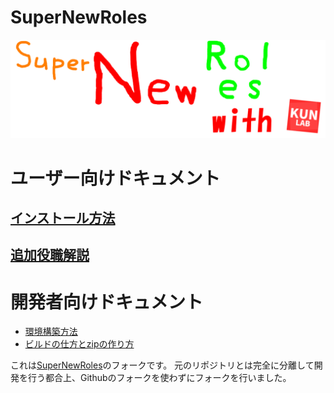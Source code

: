 # SuperNewRoles
![SNRImage](/images/SNRImage.png)

# ユーザー向けドキュメント

## [インストール方法](https://github.com/TeamKun/SuperNewRolesWithKunLab/blob/master/docs/%E3%82%A4%E3%83%B3%E3%82%B9%E3%83%88%E3%83%BC%E3%83%AB%E6%89%8B%E9%A0%86%E6%9B%B8.md)
## [追加役職解説](https://github.com/TeamKun/SuperNewRolesWithKunLab/blob/master/docs/%E8%BF%BD%E5%8A%A0%E5%BD%B9%E8%81%B7%E8%A7%A3%E8%AA%AC.md)

# 開発者向けドキュメント

- [環境構築方法](https://github.com/TeamKun/SuperNewRolesWithKunLab/blob/master/docs/%E7%92%B0%E5%A2%83%E6%A7%8B%E7%AF%89.md)
- [ビルドの仕方とzipの作り方](https://github.com/TeamKun/SuperNewRolesWithKunLab/blob/master/docs/%E3%83%93%E3%83%AB%E3%83%89%E3%81%AE%E4%BB%95%E6%96%B9%E3%81%A8zip%E3%81%AE%E4%BD%9C%E3%82%8A%E6%96%B9.md)

これは[SuperNewRoles](https://github.com/ykundesu/SuperNewRoles)のフォークです。
元のリポジトリとは完全に分離して開発を行う都合上、Githubのフォークを使わずにフォークを行いました。
